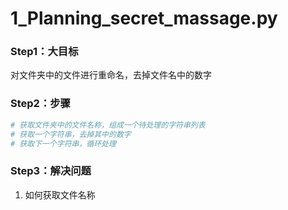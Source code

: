 # 1_Planning_secret_massage.py

### Step1：大目标

对文件夹中的文件进行重命名，去掉文件名中的数字

### Step2：步骤

```python
# 获取文件夹中的文件名称，组成一个待处理的字符串列表
# 获取一个字符串，去掉其中的数字
# 获取下一个字符串，循环处理
```

### Step3：解决问题

1. 如何获取文件名称

### 

